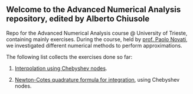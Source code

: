 ## Welcome to the Advanced Numerical Analysis repository, edited by Alberto Chiusole

Repo for the Advanced Numerical Analysis course @ University of Trieste, containing mainly exercises.
During the course, held by [prof. Paolo Novati](http://www.novati.dmg.units.it/), we investigated different numerical methods to perform approximations.

The following list collects the exercises done so far:

1. [Interpolation using Chebyshev nodes](http://devzero.tk/advanced-numerical-analysis/exercises/01_interpolation_with_cheby.html).

1. [Newton-Cotes quadrature formula for integration](http://devzero.tk/advanced-numerical-analysis/exercises/02_quadratures_with_newton_cotes.html), using Chebyshev nodes.
